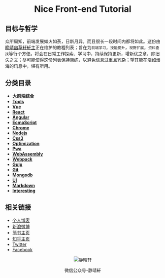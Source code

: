 <h1 align="center">Nice Front-end Tutorial</h1>


## 目标与哲学

众所周知，前端发展如火如荼，日新月异，而且很长一段时间内都将如此。这份由[晚晴幽草轩轩主](https://jeffjade.com)正在维护的教程列表；旨在为`前端学习`，`技能提升`，`视野扩展`，`资料查找`等行个方便。将会在日常工作探索、学习中，持续保持更新，增新优之章，除旧失之文；尽可能使得这份列表保持简练，以避免信息过重且冗杂；望其能在浩如烟海的讯息中，堪有所用。

## 分类目录

- [**大前端综合**](https://github.com/nicejade/nice-front-end-tutorial/blob/master/tutorial/front-end-tutorial.md)
- [**Tools**](https://github.com/nicejade/nice-front-end-tutorial/blob/master/tutorial/tools-tutorial.md)
- [**Vue**](https://github.com/nicejade/nice-front-end-tutorial/blob/master/tutorial/vue-tutorial.md)
- [**React**](https://github.com/nicejade/nice-front-end-tutorial/blob/master/tutorial/react-tutorial.md)
- [**Angular**](https://github.com/nicejade/nice-front-end-tutorial/blob/master/tutorial/angular-tutorial.md)
- [**EcmaScript**](https://github.com/nicejade/nice-front-end-tutorial/blob/master/tutorial/ecmascript-tutorial.md)
- [**Chrome**](https://github.com/nicejade/nice-front-end-tutorial/blob/master/tutorial/chrome-tutorial.md)
- [**Nodejs**](https://github.com/nicejade/nice-front-end-tutorial/blob/master/tutorial/nodejs-tutorial.md)
- [**Css3**](https://github.com/nicejade/nice-front-end-tutorial/blob/master/tutorial/css3-tutorial.md)
- [**Optimization**](https://github.com/nicejade/nice-front-end-tutorial/blob/master/tutorial/ecmascript-tutorial.md)
- [**Pwa**](https://github.com/nicejade/nice-front-end-tutorial/blob/master/tutorial/pwa-tutorial.md)
- [**WebAssembly**](https://github.com/nicejade/nice-front-end-tutorial/blob/master/tutorial/webAssembly.md)
- [**Webpack**](https://github.com/nicejade/nice-front-end-tutorial/blob/master/tutorial/webpack-tutorial.md)
- [**Gulp**](https://github.com/nicejade/nice-front-end-tutorial/blob/master/tutorial/gulp-tutorial.md)
- [**Git**](https://github.com/nicejade/nice-front-end-tutorial/blob/master/tutorial/git-tutorial.md)
- [**Mongodb**](https://github.com/nicejade/nice-front-end-tutorial/blob/master/tutorial/mongodb-tutorial.md)
- [**UI**](https://github.com/nicejade/nice-front-end-tutorial/blob/master/tutorial/ui-tutorial.md)
- [**Markdown**](https://github.com/nicejade/nice-front-end-tutorial/blob/master/tutorial/markdown-tutorial.md)
- [**Interesting**](https://github.com/nicejade/nice-front-end-tutorial/blob/master/tutorial/interesting-tutorial.md)

## 相关链接

- [个人博客](https://jeffjade.com/Links)
- [新浪微博](http://weibo.com/jeffjade)
- [简书主页](http://www.jianshu.com/u/9aae3d8f4c3d)
- [知乎主页](https://www.zhihu.com/people/yang-qiong-pu/)
- [Twitter](https://twitter.com/jeffjade2)
- [Facebook](https://www.facebook.com/yang.gang.jade)

<div align="center"><img src="https://raw.githubusercontent.com/nicejade/nice-front-end-tutorial/master/assets/images/静晴轩.jpg" alt="静晴轩"><p>微信公众号-静晴轩</p></div>
